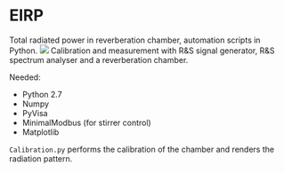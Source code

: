 # EIRP
Total radiated power in reverberation chamber, automation scripts in Python.
![](./img/CA.jpg )
Calibration and measurement with R&S signal generator, R&S spectrum analyser and a reverberation chamber.


Needed:
- Python 2.7
- Numpy
- PyVisa
- MinimalModbus (for stirrer control)
- Matplotlib



`Calibration.py` performs the calibration of the chamber and renders the radiation pattern.
